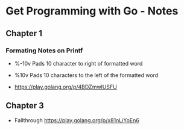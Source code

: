 # Get Programming with Go - Notes

## Chapter 1

### Formating Notes on Printf
 - %-10v Pads 10 character to right of formatted word
 - %10v Pads 10 characters to the left of the formatted word

 - https://play.golang.org/p/4BDZmwIUSFU

## Chapter 3
- Fallthrough https://play.golang.org/p/x81nLiYoEn6
